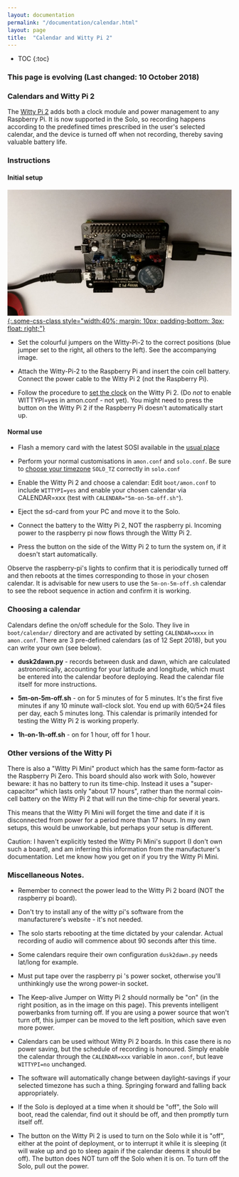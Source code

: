 ```yaml
---
layout: documentation
permalink: "/documentation/calendar.html"
layout: page
title:  "Calendar and Witty Pi 2"
---
```


* TOC
{:toc}

### This page is evolving (Last changed: 10 October 2018)

### Calendars and Witty Pi 2

The [Witty Pi 2](http://www.uugear.com/product/wittypi2) adds both a
clock module and power management to any Raspberry Pi.  It is now
supported in the Solo, so recording happens according to the predefined
times prescribed in the user's selected calendar, and the device is
turned off when not recording, thereby saving valuable battery life.

### Instructions

#### Initial setup

[![Solo with Witty-Pi-2](/img/solo-with-wittypi2-L.jpg "Solo with Witty-Pi-2 (click to enlarge)"){:.some-css-class style="width:40%; margin: 10px; padding-bottom: 3px; float: right;"}](/img/solo-with-wittypi2-rot180.jpg)

- Set the colourful jumpers on the Witty-Pi-2 to the correct positions
  (blue jumper set to the right, all others to the left).  See the accompanying image.

- Attach the Witty-Pi-2 to the Raspberry Pi and insert the coin cell
  battery. Connect the power cable to the Witty Pi 2 (not the
  Raspberry Pi).
  
- Follow the procedure to [set the clock](/documentation/clock.html)
  on the Witty Pi 2.  (Do _not_ to enable WITTYPI=yes in amon.conf -
  not yet).  You might need to press the button on the Witty Pi 2
  if the Raspberry Pi doesn't automatically start up.


#### Normal use

- Flash a memory card with the latest SOSI available in the [usual
  place](http://www.solo-system.org/sosi/)

- Perform your normal customisations in `amon.conf` and
  `solo.conf`. Be sure to [choose your
  timezone](configuration.html#setting-the-timezone-solo_tz)
  `SOLO_TZ` correctly in `solo.conf`

- Enable the Witty Pi 2 and choose a calendar: Edit `boot/amon.conf`
  to include `WITTYPI=yes` and enable your chosen calendar via
  CALENDAR=xxx (test with `CALENDAR="5m-on-5m-off.sh"`).

- Eject the sd-card from your PC and move it to the Solo.

- Connect the battery to the Witty Pi 2, NOT the raspberry pi.
  Incoming power to the raspberry pi now flows through the Witty Pi 2.

- Press the button on the side of the Witty Pi 2 to turn the system
  on, if it doesn't start automatically.

Observe the raspberry-pi's lights to confirm that it is periodically
turned off and then reboots at the times corresponding to those in
your chosen calendar.  It is advisable for new users to use the
`5m-on-5m-off.sh` calendar to see the reboot sequence in action and
confirm it is working.


### Choosing a calendar

Calendars define the on/off schedule for the Solo.  They live in
`boot/calendar/` directory and are activated by setting `CALENDAR=xxxx`
in `amon.conf`.  There are 3 pre-defined calendars (as of 12 Sept 2018),
but you can write your own (see below).

- **dusk2dawn.py** - records between dusk and dawn, which are
    calculated astronomically, accounting for your latitude and longitude,
    which must be entered into the calendar beofore deploying.  Read
    the calendar file itself for more instructions.

- **5m-on-5m-off.sh** - on for 5 minutes of for 5 minutes.  It's the
    first five minutes if any 10 minute wall-clock slot.  You end up
    with 60/5*24 files per day, each 5 minutes long.  This calendar is
    primarily intended for testing the Witty Pi 2 is working properly.

- **1h-on-1h-off.sh** - on for 1 hour, off for 1 hour.  

### Other versions of the Witty Pi

There is also a "Witty Pi Mini" product which has the same form-factor
as the Raspberry Pi Zero. This board should also work with Solo,
however beware: it has no battery to run its time-chip.
Instead it uses a "super-capacitor" which lasts only "about 17 hours",
rather than the normal coin-cell battery on the Witty Pi 2 that will
run the time-chip for several years.

This means that the Witty Pi Mini will forget the time and date if it
is disconnected from power for a period more than 17 hours.  In my own
setups, this would be unworkable, but perhaps your setup is different.

Caution: I haven't explicitly tested the Witty Pi Mini's support (I
don't own such a board), and am inferring this information from the
manufacturer's documentation.  Let me know how you get on if you try
the Witty Pi Mini.


### Miscellaneous Notes.

- Remember to connect the power lead to the Witty Pi 2 board
  (NOT the raspberry pi board).

- Don't try to install any of the witty pi's software from the
  manufacturere's website - it's not needed.

- The solo starts rebooting at the time dictated by your calendar.
  Actual recording of audio will commence about 90 seconds after this
  time. 

- Some calendars require their own configuration `dusk2dawn.py` needs
  lat/long for example.

- Must put tape over the raspberry pi 's power socket, otherwise
  you'll unthinkingly use the wrong power-in socket.

- The Keep-alive Jumper on Witty Pi 2 should normally be "on" (in the
  right position, as in the image on this page).  This prevents
  intelligent powerbanks from turning off.  If you are using a power
  source that won't turn off, this jumper can be moved to the left
  position, which save even more power.  

- Calendars can be used without Witty Pi 2 boards.  In this case there
  is no power saving, but the schedule of recording is honoured.
  Simply enable the calendar through the `CALENDAR=xxx` variable in
  `amon.conf`, but leave `WITTYPI=no` unchanged.

- The software will automatically change between daylight-savings if
  your selected timezone has such a thing. Springing forward and
  falling back appropriately.

- If the Solo is deployed at a time when it should be "off", the Solo
  will boot, read the calendar, find out it should be off, and then
  promptly turn itself off.

- The button on the Witty Pi 2 is used to turn on the Solo while it is
  "off", either at the point of deployment, or to interrupt it while
  it is sleeping (it will wake up and go to sleep again if the
  calendar deems it should be off).  The button does NOT turn off the
  Solo when it is on.   To turn off the Solo, pull out the power.
